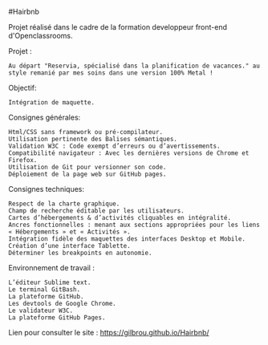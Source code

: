 #Hairbnb

Projet réalisé dans le cadre de la formation developpeur front-end d'Openclassrooms.

Projet : 

	Au départ "Reservia, spécialisé dans la planification de vacances." au style remanié par mes soins dans une version 100% Metal !

Objectif:
	
	Intégration de maquette.

Consignes générales:

	Html/CSS sans framework ou pré-compilateur.
	Utilisation pertinente des Balises sémantiques.
	Validation W3C : Code exempt d’erreurs ou d’avertissements.
	Compatibilité navigateur : Avec les dernières versions de Chrome et Firefox.
	Utilisation de Git pour versionner son code.
	Déploiement de la page web sur GitHub pages.

Consignes techniques:

	Respect de la charte graphique.
	Champ de recherche éditable par les utilisateurs.
	Cartes d’hébergements & d’activités cliquables en intégralité.
   	Ancres fonctionnelles : menant aux sections appropriées pour les liens « Hébergements » et « Activités ».
   	Intégration fidèle des maquettes des interfaces Desktop et Mobile. 
   	Création d’une interface Tablette.
   	Déterminer les breakpoints en autonomie.

Environnement de travail :

	L’éditeur Sublime text.
	Le terminal GitBash.
	La plateforme GitHub.
	Les devtools de Google Chrome. 
	Le validateur W3C.
	La plateforme GitHub Pages.

Lien pour consulter le site : https://gilbrou.github.io/Hairbnb/
